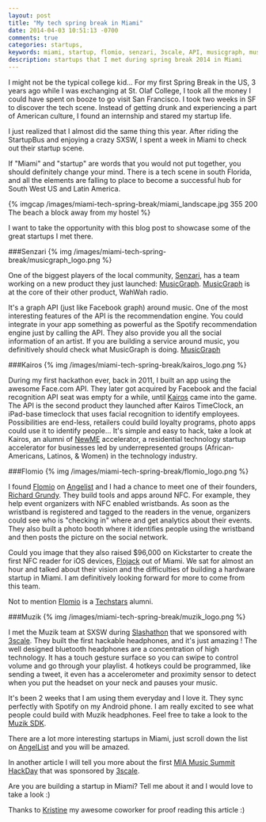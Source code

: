```yaml
---
layout: post
title: "My tech spring break in Miami"
date: 2014-04-03 10:51:13 -0700
comments: true
categories: startups,
keywords: miami, startup, flomio, senzari, 3scale, API, musicgraph, musik
description: startups that I met during spring break 2014 in Miami
---
```


I might not be the typical college kid… For my first Spring Break in the US, 3 years ago while I was exchanging at St. Olaf College, I took all the money I could have spent on booze to go visit San Francisco. I took two weeks in SF to discover the tech scene. Instead of getting drunk and experiencing a part of American culture, I found an internship and stared my startup life.

I just realized that I almost did the same thing this year. After riding the StartupBus and enjoying a crazy SXSW, I spent a week in Miami to check out their startup scene.

If "Miami" and "startup" are words that you would not put together, you should definitely change your mind. There is a tech scene in south Florida, and all the elements are falling to place to become a successful hub for South West US and Latin America.

{% imgcap /images/miami-tech-spring-break/miami_landscape.jpg 355 200 The beach a block away from my hostel %}

I want to take the opportunity with this blog post to showcase some of the great startups I met there.

###Senzari
{% img /images/miami-tech-spring-break/musicgraph_logo.png %}

One of the biggest players of the local community, [Senzari](http://senzari.com), has a team working on a new product they just launched: [MusicGraph](https://developer.musicgraph.com). [MusicGraph](https://developer.musicgraph.com) is at the core of their other product, WahWah radio.

It's a graph API (just like Facebook graph) around music. One of the most interesting features of the API is the recommendation engine. You could integrate in your app something as powerful as the Spotify recommendation engine just by calling the API. 
They also provide you all the social information of an artist. 
If you are building a service around music, you definitively should check what MusicGraph is doing.
[MusicGraph](https://developer.musicgraph.com)

###Kairos
{% img /images/miami-tech-spring-break/kairos_logo.png %}

During my first hackathon ever, back in 2011, I built an app using the awesome Face.com API. They later got acquired by Facebook and the facial recognition API seat was empty for a while, until [Kairos](http://kairos.io) came into the game. The API is the second product they launched after Kairos TimeClock, an iPad-base timeclock that uses facial recognition to identify employees. Possibilities are end-less, retailers could build loyalty programs, photo apps could use it to identify people… It's simple and easy to hack, take a look at Kairos, an alumni of [NewME](http://newmeaccelerator.com) accelerator, a residential technology startup accelerator for businesses led by underrepresented groups (African-Americans, Latinos, & Women) in the technology industry.

###Flomio
{% img /images/miami-tech-spring-break/flomio_logo.png %}

I found [Flomio](http://flomio.com) on [Angelist](https://angel.co/flomio) and I had a chance to meet one of their founders, [Richard Grundy](http://www.linkedin.com/in/richardgrundy). They build tools and apps around NFC. For example, they help event organizers with NFC enabled wristbands. 
As soon as the wristband is registered and tagged to the readers in the venue, organizers could see who is "checking in" where and get analytics about their events. They also built a photo booth where it identifies people using the wristband and then posts the picture on the social network.

Could you image that they also raised $96,000 on Kickstarter to create the first NFC reader for iOS devices, [Flojack](https://www.kickstarter.com/projects/flomio/flojack-nfc-for-ipad-and-iphone) out of Miami. We sat for almost an hour and talked about their vision and the difficulties of building a hardware startup in Miami. I am definitively looking forward for more to come from this team.

Not to mention [Flomio](http://flomio.com) is a [Techstars](www.techstars.com/‎
) alumni.

###Muzik
{% img /images/miami-tech-spring-break/muzik_logo.png %}

I met the Muzik team at SXSW during [Slashathon](http://slashathon.com) that we sponsored with [3scale](http://3scale.net). They built the first hackable headphones, and it's just amazing ! The well designed bluetooth headphones are a concentration of high technology. It has a touch gesture surface so you can swipe to control volume and go through your playlist. 4 hotkeys could be programmed, like sending a tweet, it even has a accelerometer and proximity sensor to detect when you put the headset on your neck and pauses your music.

It's been 2 weeks that I am using them everyday and I love it. They sync perfectly with Spotify on my Android phone. I am really excited to see what people could build with Muzik headphones. Feel free to take a look to the [Muzik SDK](http://developer.muzikofficial.com/). 

There are a lot more interesting startups in Miami, just scroll down the list on [AngelList](https://angel.co/miami) and you will be amazed.

In another article I will tell you more about the first [MIA Music Summit HackDay](http://mms.co) that was sponsored by [3scale](http://3scale.net).

Are you are building a startup in Miami? Tell me about it and I would love to take a look :)

Thanks to [Kristine](http://twitter.com/kristine_hines) my awesome coworker for proof reading this article :)